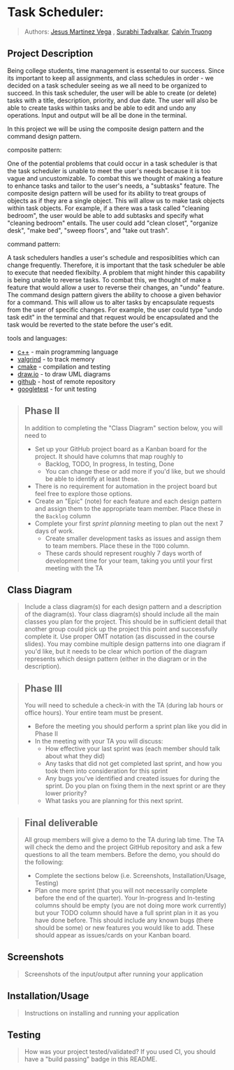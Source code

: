 # Task Scheduler:
> Authors: [Jesus Martinez Vega](https://github.com/jesus-mv) , [Surabhi Tadvalkar](https://github.com/SurabhiTadvalkar), [Calvin Truong](https://github.com/ctruo)
 
## Project Description
Being college students, time management is essental to our success. Since its important to keep all assignments, and class schedules in order - we decided on a task scheduler seeing as we all need to be organized to succeed. In this task scheduler, the user will be able to create (or delete) tasks with a title, description, priority, and due date. The user will also be able to create tasks within tasks and be able to edit and undo any operations. Input and output will be all be done in the terminal. 

In this project we will be using the composite design pattern and the command design pattern.

composite pattern: 

 One of the potential problems that could occur in a task scheduler is that the task scheduler is unable to meet the user's needs because it is too vague and uncustomizable. To combat this we thought of making a feature to enhance tasks and tailor to the user's needs, a "subtasks" feature. The composite design pattern will be used for its ability to treat groups of objects as if they are a single object. This will allow us to make task objects within task objects. For example, if a there was a task called "cleaning bedroom", the user would be able to add subtasks and specify what "cleaning  bedroom" entails. The user could add "clean closet", "organize desk", "make bed", "sweep floors", and "take out trash".

command pattern:

A task schedulers handles a user's schedule and resposiblities which can change frequently. Therefore, it is important that the task scheduler be able to execute that needed flexibilty. A problem that might hinder this capability is being unable to reverse tasks. To combat this, we thought of make a feature that would allow a user to reverse their changes, an "undo" feature. The command design pattern givers the ability to choose a given behavior for a command. This will allow us to alter tasks by encapsulate requests from the user of specific changes. For example, the user could type "undo task edit" in the terminal and that request would be encapsulated and the task would be reverted to the state before the user's edit. 
 
 tools and languages: 
 * [c++](https://www.cplusplus.com/info/description/)      - main programming language
 * [valgrind](https://valgrind.org/info/about.html)        - to track memory
 * [cmake](https://cmake.org/overview/)                    - compilation and testing
 * [draw.io](https://drawio-app.com/uml-diagrams/)         - to draw UML diagrams
 * [github](https://github.com/)                           - host of remote repository
 * [googletest](https://github.com/google/googletest.git)  - for unit testing
 
 > ## Phase II
 > In addition to completing the "Class Diagram" section below, you will need to 
 > * Set up your GitHub project board as a Kanban board for the project. It should have columns that map roughly to 
 >   * Backlog, TODO, In progress, In testing, Done
 >   * You can change these or add more if you'd like, but we should be able to identify at least these.
 > * There is no requirement for automation in the project board but feel free to explore those options.
 > * Create an "Epic" (note) for each feature and each design pattern and assign them to the appropriate team member. Place these in the `Backlog` column
 > * Complete your first *sprint planning* meeting to plan out the next 7 days of work.
 >   * Create smaller development tasks as issues and assign them to team members. Place these in the `TODO` column.
 >   * These cards should represent roughly 7 days worth of development time for your team, taking you until your first meeting with the TA
## Class Diagram
 > Include a class diagram(s) for each design pattern and a description of the diagram(s). Your class diagram(s) should include all the main classes you plan for the project. This should be in sufficient detail that another group could pick up the project this point and successfully complete it. Use proper OMT notation (as discussed in the course slides). You may combine multiple design patterns into one diagram if you'd like, but it needs to be clear which portion of the diagram represents which design pattern (either in the diagram or in the description). 
 
 > ## Phase III
 > You will need to schedule a check-in with the TA (during lab hours or office hours). Your entire team must be present. 
 > * Before the meeting you should perform a sprint plan like you did in Phase II
 > * In the meeting with your TA you will discuss: 
 >   - How effective your last sprint was (each member should talk about what they did)
 >   - Any tasks that did not get completed last sprint, and how you took them into consideration for this sprint
 >   - Any bugs you've identified and created issues for during the sprint. Do you plan on fixing them in the next sprint or are they lower priority?
 >   - What tasks you are planning for this next sprint.

 > ## Final deliverable
 > All group members will give a demo to the TA during lab time. The TA will check the demo and the project GitHub repository and ask a few questions to all the team members. 
 > Before the demo, you should do the following:
 > * Complete the sections below (i.e. Screenshots, Installation/Usage, Testing)
 > * Plan one more sprint (that you will not necessarily complete before the end of the quarter). Your In-progress and In-testing columns should be empty (you are not doing more work currently) but your TODO column should have a full sprint plan in it as you have done before. This should include any known bugs (there should be some) or new features you would like to add. These should appear as issues/cards on your Kanban board. 
 
 ## Screenshots
 > Screenshots of the input/output after running your application
 ## Installation/Usage
 > Instructions on installing and running your application
 ## Testing
 > How was your project tested/validated? If you used CI, you should have a "build passing" badge in this README.
 
